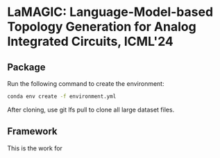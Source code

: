 # LaMAGIC: Language-Model-based Topology Generation for Analog Integrated Circuits, ICML'24


## Package

[//]: # (The used package can be found in `package-list.txt`. You can use it to create a Conda environment.)

Run the following command to create the environment:
   ```bash
   conda env create -f environment.yml
```

After cloning, use git lfs pull to clone all large dataset files.

## Framework

This is the work for